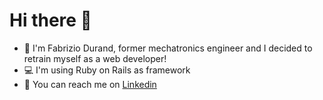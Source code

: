 # Hi there 👋

- :wave: I'm Fabrizio Durand, former mechatronics engineer and I decided to retrain myself as a web developer!
- :computer: I'm using Ruby on Rails as framework
- :mega: You can reach me on [Linkedin](www.linkedin.com/in/fabrizio-durand)
